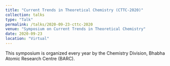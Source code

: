 ```yaml
---
title: "Current Trends in Theoretical Chemistry (CTTC-2020)"
collection: talks
type: "Talk"
permalink: /talks/2020-09-23-cttc-2020
venue: "Symposium on Current Trends in Theoretical Chemistry"
date: 2020-09-23
location: "Virtual"
---
```


This symposium is organized every year by the Chemistry Division, Bhabha Atomic Research Centre (BARC). 
